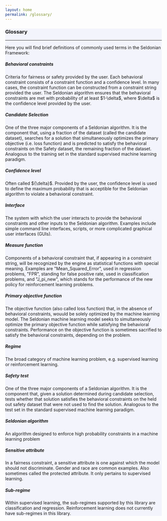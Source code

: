 ```yaml
---
layout: home
permalink: /glossary/
---
```


<!-- Main Container -->
<div class="container p-3 my-5 border" style="background-color: #f3f4fc;">
<h3 class="mb-3">Glossary</h3>
<hr class="my-4" />
<p>Here you will find brief definitions of commonly used terms in the Seldonian Framework:</p>
<h5 id="behavioral_constraint"> Behavioral constraints </h5>
<p>  Criteria for fairness or safety provided by the user. Each behavioral constraint consists of a constraint function and a confidence level. In many cases, the constraint function can be constructed from a constraint string provided the user. The Seldonian algorithm ensures that the behavioral constraints are met with probability of at least $1-\delta$, where $\delta$ is the confidence level provided by the user. </p> 

<h5 id="candidate_selection">Candidate Selection</h5>
<p>One of the three major components of a Seldonian algorithm. It is the component that, using a fraction of the dataset (called the candidate dataset), searches for a solution that simultaneously optimizes the primary objective (i.e. loss function) and is predicted to satisfy the behavioral constraints on the Safety dataset, the remaining fraction of the dataset. Analogous to the training set in the standard supervised machine learning paradigm. </p>

<h5 id="confidence_level">Confidence level</h5>
<p>Often called ${\delta}$. Provided by the user, the confidence level is used to define the maximum probability that is acceptible for the Seldonian algorithm to violate a behavioral constraint.  </p>

<h5 id="interface">Interface</h5>
<p>The system with which the user interacts to provide the behavioral constraints and other inputs to the Seldonian algorithm. Examples include simple command line interfaces, scripts, or more complicated graphical user interfaces (GUIs).</p>

<h5 id="measure_function">Measure function</h5>
<p>Components of a behavioral constraint that, if appearing in a constraint string, will be recognized by the engine as statistical functions with special meaning. Examples are "Mean_Squared_Error", used in regression problems, "FPR", standing for false positive rate, used in classification problems, and "J_pi_new", which stands for the performance of the new policy for reinforcement learning problems. </p>

<h5 id="primary_objective">Primary objective function</h5>
<p>The objective function (also called loss function) that, in the absence of behavioral constraints, wouuld be solely optimized by the machine learning model. The Seldonian machine learning model seeks to simultaneously optimize the primary objective function while satisfying the behavioral constraints. Performance on the objective function is sometimes sacrified to satisfy the behavioral constraints, depending on the problem.</p>

<h5 id="regime">Regime</h5>
<p>The broad category of machine learning problem, e.g. supervised learning or reinforcement learning. </p>

<h5 id="safety_test">Safety test</h5>
<p>One of the three major components of a Seldonian algorithm. It is the component that, given a solution determined during candidate selection, tests whether that solution satisfies the behavioral constraints on the held out safety dataset that were not used to find the solution. Analogous to the test set in the standard supervised machine learning paradigm. </p>

<h5 id="seldonian_algorithm">Seldonian algorithm</h5>
<p>An algorithm designed to enforce high probability constraints in a machine learning problem</p>

<h5 id="sensitive_attributes">Sensitive attribute</h5>
<p>In a fairness constraint, a sensitive attribute is one against which the model should not discriminate. Gender and race are common examples. Also sometimes called the protected attribute. It only pertains to supervised learning. </p>

<h5 id="sub_regime">Sub-regime</h5>
<p>Within supervised learning, the sub-regimes supported by this library are classification and regression. Reinforcement learning does not currently have sub-regimes in this library.</p>


</div>



